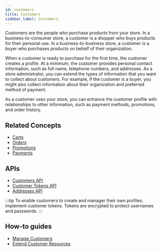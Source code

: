 ```yaml
---
id: customers
title: Customers
sidebar_label: Customers
---
```


<!-- Jen: There is no content explicitly for this definition. So making some up that needs to be validated.-->

Customers are the people who purchase products from your store. In a business-to-consumer store, a customer is a shopper who buys products for their personal use. In a business-to-business store, a customer is a buyer who purchases products on behalf of their organization.

When a customer is ready to purchase for the first time, the customer creates a profile. At a minimum, the customer provides personal contact information, such as full name, telephone numbers, and addresses. As a store administrator, you can extend the types of information that you want to collect about customers. For example, if the customer is a buyer, you might also collect information about their organization and preferred method of payment.

As a customer uses your store, you can enhance the customer profile with relationships to other information, such as payment methods, promotions, and order history.

## Related Concepts

- [Carts](carts.md)
- [Orders](orders.md)
- [Promotions](promotions.md)
- [Payments](payments.md)

## APIs

- [Customers API](../api/customers-and-accounts/customers/index.md)
- [Customer Tokens API](../api/customers-and-accounts/customers/customer-tokens.md)
- [Addresses API](../api/customers-and-accounts/addresses/index.md)

:::tip
To enable customers to create and manager their own profiles, implement customer tokens. Tokens are encrypted to protect usernames and passwords.
:::

## How-to guides

- [Manage Customers](../developer/how-to/manage-customers.md)
- [Extend Customer Resources](../developer/how-to/extend-customer-resources.md)
